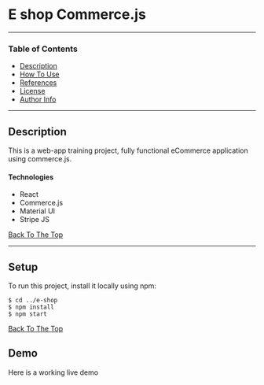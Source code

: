# E shop Commerce.js 

---

### Table of Contents

- [Description](#description)
- [How To Use](#how-to-use)
- [References](#references)
- [License](#license)
- [Author Info](#author-info)

---

## Description

This is a web-app training project, fully functional eCommerce application using commerce.js.




#### Technologies

- React
- Commerce.js
- Material UI
- Stripe JS

[Back To The Top](#e-shop-Commerce.js)

---

## Setup
To run this project, install it locally using npm:

```
$ cd ../e-shop
$ npm install
$ npm start
```

[Back To The Top](#e-shop-Commerce.js)

## Demo

Here is a working live demo

